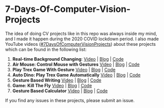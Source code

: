 # 7-Days-Of-Computer-Vision-Projects

The idea of doing CV projects like in this repo was always inside my mind, and I made it happen during the 2020 COVID lockdown period. I also made YouTube videos ([#7DaysOfComputerVisionProjects](https://www.youtube.com/playlist?list=PLUqDn7JaCwaTbqegRNfRZmBZSxiTtL8bE)) about these projects which can be found in the following list:
1. **Real-time Background Changing**: [Video](https://www.youtube.com/watch?v=JZ9cIAlCh7c&list=PLUqDn7JaCwaTbqegRNfRZmBZSxiTtL8bE&index=2) | [Blog](https://q-viper.github.io/2021/07/11/real-time-background-changing/) | [Code](https://github.com/q-viper/7-Days-Of-Computer-Vision-Projects/tree/main/1.%20Realtime%20Background%20Changing)
2. **Air Mouse: Control Mouse with Gestures** [Video](https://www.youtube.com/playlist?list=PLUqDn7JaCwaTbqegRNfRZmBZSxiTtL8bE) | [Blog](https://q-viper.github.io/2021/07/12/air-mouse-control-mouse-with-gestures/) | [Code](https://github.com/q-viper/7-Days-Of-Computer-Vision-Projects/tree/main/2.%20Air%20Mouse)
3. **Play Trex Game With Gesture** [Video](https://www.youtube.com/watch?v=70VjkDus22g&list=PLUqDn7JaCwaTbqegRNfRZmBZSxiTtL8bE&index=4) | [Blog](https://q-viper.github.io/2021/07/13/playing-chrome-trex-game-with-gestures/) | [Code](https://github.com/q-viper/7-Days-Of-Computer-Vision-Projects/tree/main/3.%204.%20Trex%20Game)
4. **Auto Dino: Play Trex Game Automatically** [Video](https://www.youtube.com/watch?v=73lSzQcXRLg&list=PLUqDn7JaCwaTbqegRNfRZmBZSxiTtL8bE&index=5) | [Blog](https://q-viper.github.io/2021/07/14/play-trex-with-image-processing/) | [Code](https://github.com/q-viper/7-Days-Of-Computer-Vision-Projects/tree/main/3.%204.%20Trex%20Game)
5. **Gesture Based Writing** [Video](https://www.youtube.com/watch?v=hjiaAv6zYVY&list=PLUqDn7JaCwaTbqegRNfRZmBZSxiTtL8bE&index=6) | [Blog](https://q-viper.github.io/2021/07/15/gesture-based-visually-writing-system/) | [Code](https://github.com/q-viper/7-Days-Of-Computer-Vision-Projects/tree/main/5.%20Gesture%20Based%20Writing)
6. **Game: Kill The Fly** [Video](https://www.youtube.com/playlist?list=PLUqDn7JaCwaTbqegRNfRZmBZSxiTtL8bE) | [Blog](https://q-viper.github.io/2021/07/16/game-kill-a-fly/) | [Code](https://github.com/q-viper/7-Days-Of-Computer-Vision-Projects/tree/main/6.%20Game%20Kill%20a%20Fly)
7. **Gesture Based Calculator** [Video](https://www.youtube.com/playlist?list=PLUqDn7JaCwaTbqegRNfRZmBZSxiTtL8bE) | [Blog](https://q-viper.github.io/2021/07/17/gesture-based-calculator/) | [Code](https://github.com/q-viper/7-Days-Of-Computer-Vision-Projects/tree/main/7.%20Gesture%20Based%20Calculator)

If you find any issues in these projects, please submit an issue.
